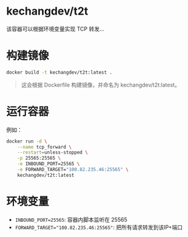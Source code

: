 # kechangdev/t2t
该容器可以根据环境变量实现 TCP 转发...

# 构建镜像

```bash
docker build -t kechangdev/t2t:latest .

```

> 这会根据 Dockerfile 构建镜像，并命名为 kechangdev/t2t:latest。
> 

# 运行容器

例如：

```bash
docker run -d \
    --name tcp_forward \
    --restart=unless-stopped \
    -p 25565:25565 \
    -e INBOUND_PORT=25565 \
    -e FORWARD_TARGET="100.82.235.46:25565" \
    kechangdev/t2t:latest

```
# 环境变量
- `INBOUND_PORT=25565`: 容器内脚本监听在 25565
- `FORWARD_TARGET="100.82.235.46:25565"`: 把所有请求转发到该IP+端口
